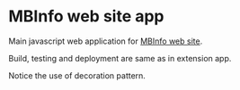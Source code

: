 MBInfo web site app
===================

Main javascript web application for [MBInfo web site](http://www.mechanobio.info).

Build, testing and deployment are same as in extension app.

Notice the use of decoration pattern.